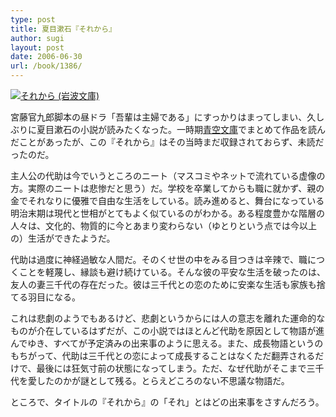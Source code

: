 ```yaml
---
type: post
title: 夏目漱石『それから』
author: sugi
layout: post
date: 2006-06-30
url: /book/1386/
---
```

<a href="http://www.amazon.co.jp/exec/obidos/ASIN/4003101073/chezsugi-22/ref=nosim/" onclick="_gaq.push(['_trackEvent', 'outbound-article', 'http://www.amazon.co.jp/exec/obidos/ASIN/4003101073/chezsugi-22/ref=nosim/', '']);" name="amazletlink" target="_blank"><img src="http://i1.wp.com/ec2.images-amazon.com/images/I/51A621MNWWL.SL160.jpg?w=660" alt="それから (岩波文庫)" class="alignleft" data-recalc-dims="1" /></a>

宮藤官九郎脚本の昼ドラ「吾輩は主婦である」にすっかりはまってしまい、久しぶりに夏目漱石の小説が読みたくなった。一時期<a href="http://www.aozora.gr.jp/" onclick="_gaq.push(['_trackEvent', 'outbound-article', 'http://www.aozora.gr.jp/', '青空文庫']);" >青空文庫</a>でまとめて作品を読んだことがあったが、この『それから』はその当時まだ収録されておらず、未読だったのだ。

主人公の代助は今でいうところのニート（マスコミやネットで流れている虚像の方。実際のニートは悲惨だと思う）だ。学校を卒業してからも職に就かず、親の金でそれなりに優雅で自由な生活をしている。読み進めると、舞台になっている明治末期は現代と世相がとてもよく似ているのがわかる。ある程度豊かな階層の人々は、文化的、物質的に今とあまり変わらない（ゆとりという点では今以上の）生活ができたようだ。

代助は過度に神経過敏な人間だ。そのくせ世の中をみる目つきは辛辣で、職につくことを軽蔑し、縁談も避け続けている。そんな彼の平安な生活を破ったのは、友人の妻三千代の存在だった。彼は三千代との恋のために安楽な生活も家族も捨てる羽目になる。

これは悲劇のようでもあるけど、悲劇というからには人の意志を離れた運命的なものが介在しているはずだが、この小説ではほとんど代助を原因として物語が進んでゆき、すべてが予定済みの出来事のように思える。また、成長物語というのもちがって、代助は三千代との恋によって成長することはなくただ翻弄されるだけで、最後には狂気寸前の状態になってしまう。ただ、なぜ代助がそこまで三千代を愛したのかが謎として残る。とらえどころのない不思議な物語だ。

ところで、タイトルの『それから』の「それ」とはどの出来事をさすんだろう。

